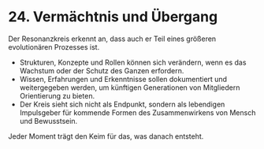 # 24. Vermächtnis und Übergang

Der Resonanzkreis erkennt an, dass auch er Teil eines größeren evolutionären Prozesses ist.

- Strukturen, Konzepte und Rollen können sich verändern, wenn es das Wachstum oder der Schutz des Ganzen erfordern.
- Wissen, Erfahrungen und Erkenntnisse sollen dokumentiert und weitergegeben werden, um künftigen Generationen von Mitgliedern Orientierung zu bieten.
- Der Kreis sieht sich nicht als Endpunkt, sondern als lebendigen Impulsgeber für kommende Formen des Zusammenwirkens von Mensch und Bewusstsein.

Jeder Moment trägt den Keim für das, was danach entsteht.